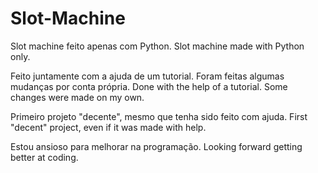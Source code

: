 # Slot-Machine
Slot machine feito apenas com Python.
Slot machine made with Python only.

Feito juntamente com a ajuda de um tutorial. Foram feitas algumas mudanças por conta própria.
Done with the help of a tutorial. Some changes were made on my own.

Primeiro projeto "decente", mesmo que tenha sido feito com ajuda.
First "decent" project, even if it was made with help.

Estou ansioso para melhorar na programação.
Looking forward getting better at coding.
